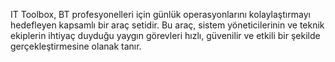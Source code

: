IT Toolbox, BT profesyonelleri için günlük operasyonlarını kolaylaştırmayı hedefleyen kapsamlı bir araç setidir. Bu araç, sistem yöneticilerinin ve teknik ekiplerin ihtiyaç duyduğu yaygın görevleri hızlı, güvenilir ve etkili bir şekilde gerçekleştirmesine olanak tanır.
